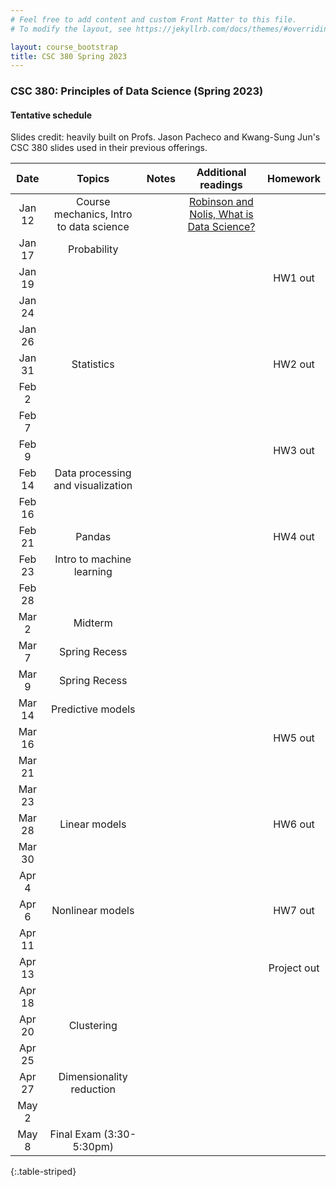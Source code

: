 ```yaml
---
# Feel free to add content and custom Front Matter to this file.
# To modify the layout, see https://jekyllrb.com/docs/themes/#overriding-theme-defaults

layout: course_bootstrap
title: CSC 380 Spring 2023
---
```


### CSC 380: Principles of Data Science (Spring 2023)

#### Tentative schedule

Slides credit: heavily built on Profs. Jason Pacheco and Kwang-Sung Jun's CSC 380 slides used in their previous offerings. 

|  Date  |          Topics          | Notes | Additional readings  | Homework |
|:------:|:------------------------:|:---:|:---:|:---:|
| Jan 12 |       Course mechanics, Intro to data science                   |  | [Robinson and Nolis, What is Data Science?](http://www.pachecoj.com/courses/csc380_fall21/doc/what_is_data_science.pdf)  |  | 
| Jan 17 |        Probability                  |  |  |  | 
| Jan 19 |                          | |  |  HW1 out | 
| Jan 24 |                          | |  |  |  | 
| Jan 26 |                          | |  |  |  | 
| Jan 31 |        Statistics                  | |  |  HW2 out | 
| Feb 2  |                          | |  |  |  | 
| Feb 7  |                          | |  |  |  | 
| Feb 9  |                          |  |  | HW3 out | 
| Feb 14 |       Data processing and visualization                  |  |  |  | 
| Feb 16 |                          |  |  |  | 
| Feb 21 |       Pandas                   |  |  | HW4 out | 
| Feb 23 |       Intro to machine learning                   |  |  |  | 
| Feb 28 |                          |  |  |  | 
| Mar 2  |       Midterm            |  |  |  | 
| Mar 7  |      Spring Recess       |  |  |  | 
| Mar 9  |      Spring Recess       |  |  |  | 
| Mar 14 |       Predictive models                  |  |  |  | 
| Mar 16 |                          |  |  | HW5 out | 
| Mar 21 |                          |  |  |  | 
| Mar 23 |                          |  |  |  | 
| Mar 28 |       Linear models                   |  |  | HW6 out | 
| Mar 30 |                          |  |  |  | 
| Apr 4  |                          |  |  |  | 
| Apr 6  |       Nonlinear models                  |  |  | HW7 out | 
| Apr 11 |                          |  |  |  | 
| Apr 13 |                          |  |  | Project out | 
| Apr 18 |                          |  |  |  | 
| Apr 20 |       Clustering                   |  |  |  | 
| Apr 25 |                          |  |  |  | 
| Apr 27 |       Dimensionality reduction                   |  |  |  | 
| May 2  |                          |  |  |  | 
| May 8  | Final Exam (3:30-5:30pm) |  |  |  | 
{:.table-striped}
